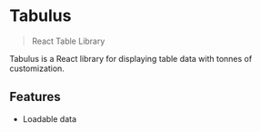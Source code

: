 # Tabulus

> React Table Library

Tabulus is a React library for displaying table data with tonnes of customization.

## Features

- Loadable data

